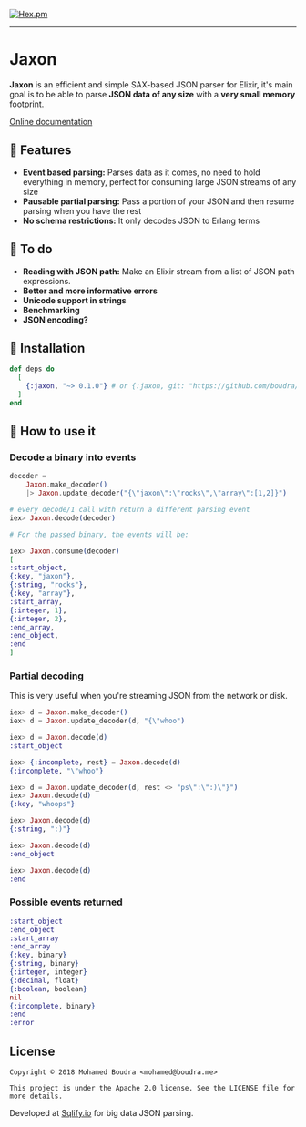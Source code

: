 [![Hex.pm](https://img.shields.io/hexpm/v/jaxon.svg)](https://hex.pm/packages/jaxon)

------------------------------------

# Jaxon

**Jaxon** is an efficient and simple SAX-based JSON parser for Elixir, it's main goal is to be able to parse **JSON data of any size** with a **very small memory** footprint.

[Online documentation](https://hexdocs.pm/jaxon/)

## :muscle:   Features

* **Event based parsing:** Parses data as it comes, no need to hold everything in memory, perfect for consuming large JSON streams of any size
* **Pausable partial parsing:** Pass a portion of your JSON and then resume parsing when you have the rest
* **No schema restrictions:** It only decodes JSON to Erlang terms


## :running:  To do

* **Reading with JSON path:** Make an Elixir stream from a list of JSON path expressions.
* **Better and more informative errors**
* **Unicode support in strings**
* **Benchmarking**
* **JSON encoding?**

## :rocket:  Installation

```elixir
def deps do
  [
    {:jaxon, "~> 0.1.0"} # or {:jaxon, git: "https://github.com/boudra/jaxon.git", ref: "master"}
  ]
end
```

## :thinking:  How to use it

### Decode a binary into events

```elixir
decoder =
    Jaxon.make_decoder()
    |> Jaxon.update_decoder("{\"jaxon\":\"rocks\",\"array\":[1,2]}")

# every decode/1 call with return a different parsing event
iex> Jaxon.decode(decoder)

# For the passed binary, the events will be:

iex> Jaxon.consume(decoder)
[
:start_object,
{:key, "jaxon"},
{:string, "rocks"},
{:key, "array"},
:start_array,
{:integer, 1},
{:integer, 2},
:end_array,
:end_object,
:end
]
```

### Partial decoding

This is very useful when you're streaming JSON from the network or disk.

```elixir
iex> d = Jaxon.make_decoder()
iex> d = Jaxon.update_decoder(d, "{\"whoo")

iex> d = Jaxon.decode(d)
:start_object

iex> {:incomplete, rest} = Jaxon.decode(d)
{:incomplete, "\"whoo"}

iex> d = Jaxon.update_decoder(d, rest <> "ps\":\":)\"}")
iex> Jaxon.decode(d)
{:key, "whoops"}

iex> Jaxon.decode(d)
{:string, ":)"}

iex> Jaxon.decode(d)
:end_object

iex> Jaxon.decode(d)
:end
```

### Possible events returned


```elixir
:start_object
:end_object
:start_array
:end_array
{:key, binary}
{:string, binary}
{:integer, integer}
{:decimal, float}
{:boolean, boolean}
nil
{:incomplete, binary}
:end
:error
```

## License

```
Copyright © 2018 Mohamed Boudra <mohamed@boudra.me>

This project is under the Apache 2.0 license. See the LICENSE file for more details.
```

Developed at [Sqlify.io](https://sqlify.io) for big data JSON parsing.

